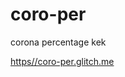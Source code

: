 coro-per
=================

corona percentage kek

[https//coro-per.glitch.me](https://coro-per.glitch.me)